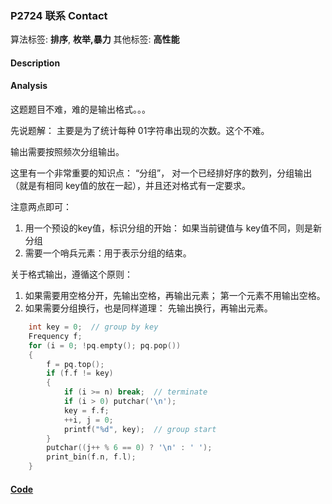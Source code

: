 
### P2724 联系 Contact

算法标签: **排序**, **枚举,暴力**
其他标签: **高性能**

#### Description


#### Analysis

这题题目不难，难的是输出格式。。。

先说题解： 主要是为了统计每种 01字符串出现的次数。这个不难。

输出需要按照频次分组输出。

这里有一个非常重要的知识点： “分组”， 对一个已经排好序的数列，分组输出（就是有相同 key值的放在一起），并且还对格式有一定要求。

注意两点即可：

1. 用一个预设的key值，标识分组的开始： 如果当前键值与 key值不同，则是新分组
2. 需要一个哨兵元素：用于表示分组的结束。

关于格式输出，遵循这个原则： 

1. 如果需要用空格分开，先输出空格，再输出元素； 第一个元素不用输出空格。
2. 如果需要分组换行，也是同样道理： 先输出换行，再输出元素。

```cpp
    int key = 0;  // group by key
    Frequency f;
    for (i = 0; !pq.empty(); pq.pop())
    {
        f = pq.top();
        if (f.f != key)
        {
            if (i >= n) break;  // terminate
            if (i > 0) putchar('\n');
            key = f.f;
            ++i, j = 0;
            printf("%d", key);  // group start
        }
        putchar((j++ % 6 == 0) ? '\n' : ' ');
        print_bin(f.n, f.l);
    }
```


#### [Code](../../cpp/27/p2724.cpp)


